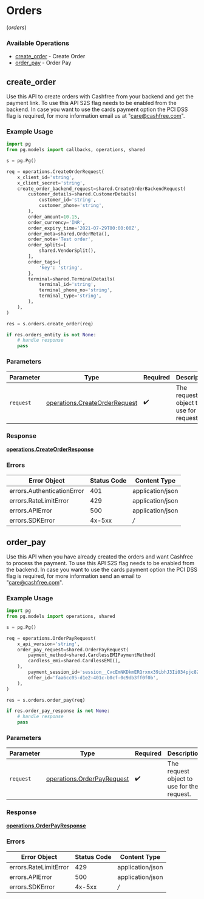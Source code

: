 # Orders
(*orders*)

### Available Operations

* [create_order](#create_order) - Create Order
* [order_pay](#order_pay) - Order Pay

## create_order

Use this API to create orders with Cashfree from your backend and get the payment link. To use this API S2S flag needs to be enabled from the backend. In case you want to use the cards payment option the PCI DSS flag is required, for more information email us at "care@cashfree.com".

### Example Usage

```python
import pg
from pg.models import callbacks, operations, shared

s = pg.Pg()

req = operations.CreateOrderRequest(
    x_client_id='string',
    x_client_secret='string',
    create_order_backend_request=shared.CreateOrderBackendRequest(
        customer_details=shared.CustomerDetails(
            customer_id='string',
            customer_phone='string',
        ),
        order_amount=10.15,
        order_currency='INR',
        order_expiry_time='2021-07-29T00:00:00Z',
        order_meta=shared.OrderMeta(),
        order_note='Test order',
        order_splits=[
            shared.VendorSplit(),
        ],
        order_tags={
            'key': 'string',
        },
        terminal=shared.TerminalDetails(
            terminal_id='string',
            terminal_phone_no='string',
            terminal_type='string',
        ),
    ),
)

res = s.orders.create_order(req)

if res.orders_entity is not None:
    # handle response
    pass
```

### Parameters

| Parameter                                                                      | Type                                                                           | Required                                                                       | Description                                                                    |
| ------------------------------------------------------------------------------ | ------------------------------------------------------------------------------ | ------------------------------------------------------------------------------ | ------------------------------------------------------------------------------ |
| `request`                                                                      | [operations.CreateOrderRequest](../../models/operations/createorderrequest.md) | :heavy_check_mark:                                                             | The request object to use for the request.                                     |


### Response

**[operations.CreateOrderResponse](../../models/operations/createorderresponse.md)**
### Errors

| Error Object               | Status Code                | Content Type               |
| -------------------------- | -------------------------- | -------------------------- |
| errors.AuthenticationError | 401                        | application/json           |
| errors.RateLimitError      | 429                        | application/json           |
| errors.APIError            | 500                        | application/json           |
| errors.SDKError            | 4x-5xx                     | */*                        |

## order_pay

Use this API when you have already created the orders and want Cashfree to process the payment. To use this API S2S flag needs to be enabled from the backend. In case you want to use the cards payment option the PCI DSS flag is required, for more information send an email to "care@cashfree.com".

### Example Usage

```python
import pg
from pg.models import operations, shared

s = pg.Pg()

req = operations.OrderPayRequest(
    x_api_version='string',
    order_pay_request=shared.OrderPayRequest(
        payment_method=shared.CardlessEMIPaymentMethod(
        cardless_emi=shared.CardlessEMI(),
    ),
        payment_session_id='session__CvcEmNKDkmERQrxnx39ibhJ3Ii034pjc8ZVxf3qcgEXCWlgDDlHRgz2XYZCqpajDQSXMMtCusPgOIxYP2LZx0-05p39gC2Vgmq1RAj--gcn',
        offer_id='faa6cc05-d1e2-401c-b0cf-0c9db3ff0f0b',
    ),
)

res = s.orders.order_pay(req)

if res.order_pay_response is not None:
    # handle response
    pass
```

### Parameters

| Parameter                                                                | Type                                                                     | Required                                                                 | Description                                                              |
| ------------------------------------------------------------------------ | ------------------------------------------------------------------------ | ------------------------------------------------------------------------ | ------------------------------------------------------------------------ |
| `request`                                                                | [operations.OrderPayRequest](../../models/operations/orderpayrequest.md) | :heavy_check_mark:                                                       | The request object to use for the request.                               |


### Response

**[operations.OrderPayResponse](../../models/operations/orderpayresponse.md)**
### Errors

| Error Object          | Status Code           | Content Type          |
| --------------------- | --------------------- | --------------------- |
| errors.RateLimitError | 429                   | application/json      |
| errors.APIError       | 500                   | application/json      |
| errors.SDKError       | 4x-5xx                | */*                   |
